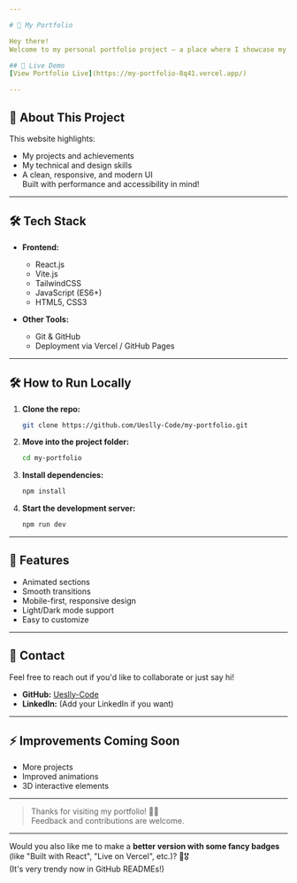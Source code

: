 ```yaml
---

# 🌟 My Portfolio

Hey there!  
Welcome to my personal portfolio project — a place where I showcase my work, skills, and passion for web development. Built using **React** and **Vite.js**, this portfolio reflects my journey and growth as a developer.

## 🚀 Live Demo
[View Portfolio Live](https://my-portfolio-8q41.vercel.app/)  

---
```


## 📖 About This Project

This website highlights:
- My projects and achievements
- My technical and design skills
- A clean, responsive, and modern UI  
Built with performance and accessibility in mind!

---

## 🛠 Tech Stack

- **Frontend:**  
  - React.js
  - Vite.js
  - TailwindCSS
  - JavaScript (ES6+)
  - HTML5, CSS3

- **Other Tools:**  
  - Git & GitHub
  - Deployment via Vercel / GitHub Pages

---

## 🛠 How to Run Locally

1. **Clone the repo:**
   ```bash
   git clone https://github.com/Ueslly-Code/my-portfolio.git
   ```
2. **Move into the project folder:**
   ```bash
   cd my-portfolio
   ```
3. **Install dependencies:**
   ```bash
   npm install
   ```
4. **Start the development server:**
   ```bash
   npm run dev
   ```

---

## 🎯 Features

- Animated sections
- Smooth transitions
- Mobile-first, responsive design
- Light/Dark mode support
- Easy to customize

---

## 📩 Contact

Feel free to reach out if you'd like to collaborate or just say hi!  
- **GitHub:** [Ueslly-Code](https://github.com/Ueslly-Code)
- **LinkedIn:** (Add your LinkedIn if you want)

---

## ⚡ Improvements Coming Soon
- More projects
- Improved animations
- 3D interactive elements

---

> Thanks for visiting my portfolio! 🚀✨  
> Feedback and contributions are welcome.

---

Would you also like me to make a **better version with some fancy badges** (like "Built with React", "Live on Vercel", etc.)? 🚀🎖️  
(It's very trendy now in GitHub READMEs!)
